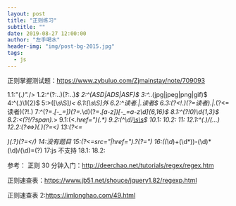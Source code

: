 ```yaml
---
layout: post
title: "正则练习"
subtitle: ""
date: 2019-08-27 12:00:00
author: "左手喝水"
header-img: "img/post-bg-2015.jpg"
tags:
  - js
---
```


正则掌握测试题：https://www.zybuluo.com/Zjmainstay/note/709093

1.1:"(._)"._\/>
1.2:^(?:..)(?:..)_$
2:^(ASD|ADS|ASF)$
3:^._\.(jpg|jpeg|png|gif)$
4:^(.)\1{2}$
5:>([\s\S]*)<
6.1:[\s\S]*外
6.2:^读者.*|.*读者$
6.3:(?<!.)(?=读者).*|.*(?<=读者)(?!.)
7:^(?=.*[-_=])(?=.*\d)(?=.*[a-z])[-_=a-z\d]{6,16}$
8.1:^(?!0)\d{1,3}\$
8.2:<(?!\/?span).*>
9.1:(<.*href=")(.\*)
9.2:(^\d)[\s]([\d-]*)[\s](.*)\$
10.1:
10.2:
11:
12.1:^(._)\/(._\.._)
12.2:(?<=>)(._)(?=<)
13:(?<=<p>)(._?)(?=<\/)
14:没有题目
15:(?<=src="|href=")._?(?=")
16:\((\d*)\+(\d*)\)-(\d)\*(\d)\/(\d)=(\?)
17:js 不支持
18.1:
18.2:

参考：
正则 30 分钟入门：<http://deerchao.net/tutorials/regex/regex.htm>

正则速查表：<https://www.jb51.net/shouce/jquery1.82/regexp.html>

正则速查表 2:<https://imlonghao.com/49.html>
